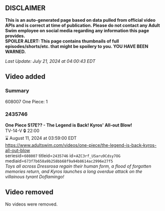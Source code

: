 ## DISCLAIMER
**This is an auto-generated page based on data pulled from official video APIs and is correct at time of publication. Please do not contact any Adult Swim employee on social media regarding any information this page provides.**  
**SPOILER ALERT: This page contains thumbnails of full episodes/shorts/etc. that might be spoilery to you. YOU HAVE BEEN WARNED.**  

_Last Update: July 21, 2024 at 04:00:43 EDT_
## Video added
### Summary
608007 One Piece: 1  
### 2435746
**One Piece S17E?? - The Legend is Back! Kyros' All-out Blow!**  
TV-14-V 🔒 22:00  
⌛ August 11, 2024 at 03:59:00 EDT  
https://www.adultswim.com/videos/one-piece/the-legend-is-back-kyros-all-out-blow  
seriesid=`608007` titleid=`2435746` id=`AZC3rf_USaru9Cdsy7OG` mediaid=`673f7b658a9b258bb68f9a94b8614ac2996e27f5`  
_Toys all across Dressrosa regain their human form, a flood of forgotten memories return, and Kyros launches a long overdue attack on the villainous tyrant Doflamingo!_  
## Video removed
No videos were removed.  
